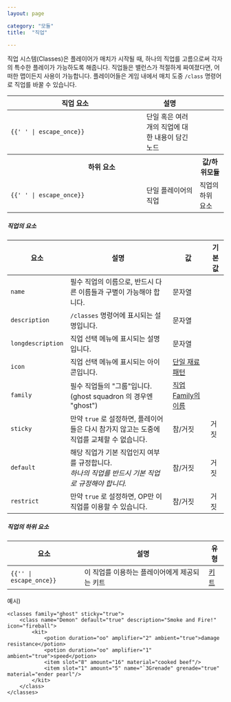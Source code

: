 ```yaml
---
layout: page

category: "모듈"
title:  "직업"

---
```


직업 시스템(Classes)은 플레이어가 매치가 시작될 때, 하나의 직업를 고름으로써 각자의 특수한 플레이가 가능하도록 해줍니다. 직업들은 밸런스가 적절하게 짜여졌다면, 어떠한 맵이든지 사용이 가능합니다. 플레이어들은 게임 내에서 매치 도중 `/class` 명령어로 직업를 바꿀 수 있습니다.

<div class='table-responsive'>
  <table class='table table-striped table-condensed'>
    <thead>
      <tr>
        <th style='min-width: 300px;'>직업 요소</th>
        <th>설명</th>
        <th></th>
      </tr>
    </thead>
    <tbody>
      <tr>
        <td>
          <span class='highlight'>
            <code>{{'<classes> </classes>' | escape_once}}</code>
          </span>
        </td>
        <td>단일 혹은 여러개의 직업에 대한 내용이 담긴 노드</td>
        <td></td>
      </tr>
      <tr>
        <th colspan='2'>하위 요소</th>
        <th>값/하위모듈</th>
      </tr>
      <tr>
        <td>
          <span class='highlight'>
            <code>{{'<class> </class>' | escape_once}}</code>
          </span>
        </td>
        <td>
          단일 플레이어의 직업
        </td>
        <td>
          <span class='label label-default'>직업의 하위 요소</span>
        </td>
      </tr>
    </tbody>
  </table>
</div>
<h5>직업의 요소</h5>
<div class='table-responsive'>
  <table class='table table-striped table-condensed'>
    <thead>
      <tr>
        <th>요소</th>
        <th>설명</th>
        <th>값</th>
        <th>기본값</th>
      </tr>
    </thead>
    <tbody>
      <tr>
        <td>
          <code>name</code>
        </td>
        <td>
          <span class='label label-danger'>필수</span>
          직업의 이름으로, 반드시 다른 이름들과 구별이 가능해야 합니다.
        </td>
        <td>
          <span class='label label-primary'>문자열</span>
        </td>
        <td></td>
      </tr>
      <tr>
        <td>
          <code>description</code>
        </td>
        <td>
          <code>/classes</code>
          명령어에 표시되는 설명입니다.
        </td>
        <td>
          <span class='label label-primary'>문자열</span>
        </td>
        <td></td>
      </tr>
      <tr>
        <td>
          <code>longdescription</code>
        </td>
        <td>
          직업 선택 메뉴에 표시되는 설명입니다.
        </td>
        <td>
          <span class='label label-primary'>문자열</span>
        </td>
        <td></td>
      </tr>
      <tr>
        <td>
          <code>icon</code>
        </td>
        <td>
          직업 선택 메뉴에 표시되는 아이콘입니다.
        </td>
        <td>
          <a href='/reference/inventory#material_matchers'>단일 재료 패턴</a>
        </td>
        <td></td>
      </tr>
      <tr>
        <td>
          <code>family</code>
        </td>
        <td>
          <span class='label label-danger'>필수</span>
          직업들의 "그룹"입니다. (ghost squadron 의 경우엔 "ghost")
        </td>
        <td>
          <a href='/modules/classes'>직업 Family의 이름</a>
        </td>
        <td></td>
      </tr>
      <tr>
        <td>
          <code>sticky</code>
        </td>
        <td>
          만약
          <code>true</code>
          로 설정하면, 플레이어들은 다시 참가지 않고는 도중에 직업를 교체할 수 없습니다.
        </td>
        <td>
          <span class='label label-primary'>참/거짓</span>
        </td>
        <td>거짓</td>
      </tr>
      <tr>
        <td>
          <code>default</code>
        </td>
        <td>
          해당 직업가 기본 직업인지 여부를 규정합니다.
          <br/>
          <i>하나의 직업를 반드시 기본 직업로 규정해야 합니다.</i>
        </td>
        <td>
          <span class='label label-primary'>참/거짓</span>
        </td>
        <td>거짓</td>
      </tr>
      <tr>
        <td>
          <code>restrict</code>
        </td>
        <td>
          만약
          <code>true</code>
          로 설정하면, OP만 이 직업를 이용할 수 있습니다.
        </td>
        <td>
          <span class='label label-primary'>참/거짓</span>
        </td>
        <td>거짓</td>
      </tr>
    </tbody>
  </table>
</div>
<h5>직업의 하위 요소</h5>
<div class='table-responsive'>
  <table class='table table-striped table-condensed'>
    <thead>
      <tr>
        <th>요소</th>
        <th>설명</th>
        <th>유형</th>
      </tr>
    </thead>
    <tbody>
      <tr>
        <td>
          <span class='highlight'>
            <code>{{'<kit>' | escape_once}}</code>
          </span>
        </td>
        <td>
          이 직업를 이용하는 플레이어에게 제공되는 키트
        </td>
        <td>
          <a href='/modules/kits'>키트</a>
        </td>
      </tr>
    </tbody>
  </table>
</div>

예시)

    <classes family="ghost" sticky="true">
        <class name="Demon" default="true" description="Smoke and Fire!" icon="fireball">
            <kit>
                <potion duration="oo" amplifier="2" ambient="true">damage resistance</potion>
                <potion duration="oo" amplifier="1" ambient="true">speed</potion>
                <item slot="8" amount="16" material="cooked beef"/>
                <item slot="1" amount="5" name="`3Grenade" grenade="true" material="ender pearl"/>
            </kit>
        </class>
    </classes>
